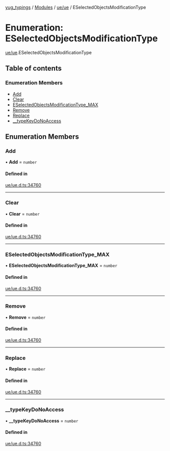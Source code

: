 [yug_typings](../README.md) / [Modules](../modules.md) / [ue/ue](../modules/ue_ue.md) / ESelectedObjectsModificationType

# Enumeration: ESelectedObjectsModificationType

[ue/ue](../modules/ue_ue.md).ESelectedObjectsModificationType

## Table of contents

### Enumeration Members

- [Add](ue_ue.ESelectedObjectsModificationType.md#add)
- [Clear](ue_ue.ESelectedObjectsModificationType.md#clear)
- [ESelectedObjectsModificationType\_MAX](ue_ue.ESelectedObjectsModificationType.md#eselectedobjectsmodificationtype_max)
- [Remove](ue_ue.ESelectedObjectsModificationType.md#remove)
- [Replace](ue_ue.ESelectedObjectsModificationType.md#replace)
- [\_\_typeKeyDoNoAccess](ue_ue.ESelectedObjectsModificationType.md#__typekeydonoaccess)

## Enumeration Members

### Add

• **Add** = `number`

#### Defined in

[ue/ue.d.ts:34760](https://github.com/YugMetaverse/yug_typings/blob/b7d9b19/ue/ue.d.ts#L34760)

___

### Clear

• **Clear** = `number`

#### Defined in

[ue/ue.d.ts:34760](https://github.com/YugMetaverse/yug_typings/blob/b7d9b19/ue/ue.d.ts#L34760)

___

### ESelectedObjectsModificationType\_MAX

• **ESelectedObjectsModificationType\_MAX** = `number`

#### Defined in

[ue/ue.d.ts:34760](https://github.com/YugMetaverse/yug_typings/blob/b7d9b19/ue/ue.d.ts#L34760)

___

### Remove

• **Remove** = `number`

#### Defined in

[ue/ue.d.ts:34760](https://github.com/YugMetaverse/yug_typings/blob/b7d9b19/ue/ue.d.ts#L34760)

___

### Replace

• **Replace** = `number`

#### Defined in

[ue/ue.d.ts:34760](https://github.com/YugMetaverse/yug_typings/blob/b7d9b19/ue/ue.d.ts#L34760)

___

### \_\_typeKeyDoNoAccess

• **\_\_typeKeyDoNoAccess** = `number`

#### Defined in

[ue/ue.d.ts:34760](https://github.com/YugMetaverse/yug_typings/blob/b7d9b19/ue/ue.d.ts#L34760)
